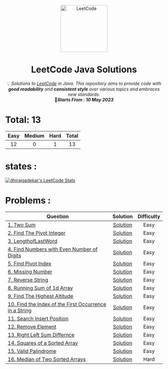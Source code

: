 <div align="center">
<a href="https://walkccc.github.io/LeetCode/"><img src="https://i.imgur.com/IsS5xkZ.png" width="150" title="LeetCode" alt="LeetCode"></a>
<h1>LeetCode Java Solutions</h1>
<span>💡 <i>Solutions to <a href="https://leetcode.com/problemset/all/">LeetCode</a> in Java. This repository aims to provide code with <strong>good readability</strong> and <strong>consistent style</strong> over various topics and embraces new standards.</i></span>
</br>
<span>📍<i><strong>Starts From : 10 May 2023</strong></i></span>
<br/>
</div>


# Total: 13

|   Easy  |  Medium | Hard | Total |
|:-------:|:-------:|:----:|:-----:|
|   12    |   0     |   1  |   13  |

# states : 
[![dhirajgadekar's LeetCode Stats](https://leetcode-stats.vercel.app/api?username=dhirajgadekar&theme=Raspberry)](https://github.com/JeremyTsaii/leetcode-stats)

# Problems :

| Question | Solution | Difficulty |
|------------------------------------------------------------------------------------------------------------------------------------------------------------|:---------------------------------------------------------------------------------------------------------------------------------:|:----------:|
| [1. Two Sum](https://leetcode.com/problems/two-sum/) | [Solution](https://github.com/DhirajGadekar/LeetCode-Java-Solution/blob/main/Array/Easy/1_TwoSum.java) | Easy |
| [2. Find The Pivot Integer](https://leetcode.com/problems/find-the-pivot-integer/) | [Solution](https://github.com/DhirajGadekar/LeetCode-Java-Solution/blob/main/Easy/2_FindThePivotInteger.java) | Easy |
| [3. LengthofLastWord](https://leetcode.com/problems/length-of-last-word/) | [Solution](https://github.com/DhirajGadekar/LeetCode-Java-Solution/blob/main/Easy/3_LengthofLastWord.java) | Easy |
| [4. Find Numbers with Even Number of Digits](https://leetcode.com/problems/find-numbers-with-even-number-of-digits/) | [Solution](https://github.com/DhirajGadekar/LeetCode-Java-Solution/blob/main/Easy/4_FindNumberswithEvenNumberofDigits.java) | Easy |
| [5. Find Pivot Index](https://leetcode.com/problems/find-pivot-index/) | [Solution](https://github.com/DhirajGadekar/LeetCode-Java-Solution/blob/main/Easy/5_FindPivotIndex.java) | Easy |
| [6. Missing Number](https://leetcode.com/problems/missing-number/) | [Solution](https://github.com/DhirajGadekar/LeetCode-Java-Solution/blob/main/Easy/6_MissingNumber.java) | Easy |
| [7. Reverse String](https://leetcode.com/problems/reverse-string/) | [Solution](https://github.com/DhirajGadekar/LeetCode-Java-Solution/blob/main/Easy/7_ReverseString.java) | Easy |
| [8. Running Sum of 1d Array](https://leetcode.com/problems/running-sum-of-1d-array/) | [Solution](https://github.com/DhirajGadekar/LeetCode-Java-Solution/blob/main/Easy/8_RunningSumof1dArray.java) | Easy |
| [9. Find The Highest Altitude](https://leetcode.com/problems/find-the-highest-altitude/) | [Solution](https://github.com/DhirajGadekar/LeetCode-Java-Solution/blob/main/Easy/9_FindTheHighestAltitude.java) | Easy |
| [10. Find the Index of the First Occurrence in a String](https://leetcode.com/problems/find-the-index-of-the-first-occurrence-in-a-string/) | [Solution](https://github.com/DhirajGadekar/LeetCode-Java-Solution/blob/main/Easy/10_FindtheIndexoftheFirstOccurrenceinaString.java) | Easy |
| [11. Search Insert Position](https://leetcode.com/problems/search-insert-position/) | [Solution](https://github.com/DhirajGadekar/LeetCode-Java-Solution/blob/main/Easy/11_SearchInsertPosition.java) | Easy |
| [12. Remove Element](https://leetcode.com/problems/remove-element/) | [Solution](https://github.com/DhirajGadekar/LeetCode-Java-Solution/blob/main/Easy/12_RemoveElement.java) | Easy |
| [13. Right Left Sum Differnce](https://leetcode.com/problems/left-and-right-sum-differences/) | [Solution](https://github.com/DhirajGadekar/LeetCode-Java-Solution/blob/main/Easy/13_RightLeftSumDiffernce.java) | Easy |
| [14. Squares of a Sorted Array](https://leetcode.com/problems/squares-of-a-sorted-array/) | [Solution](https://github.com/DhirajGadekar/LeetCode-Java-Solution/blob/main/Easy/14_SquaresofaSortedArray.java) | Easy |
| [15. Valid Palindrome](https://leetcode.com/problems/valid-palindrome/) | [Solution](https://github.com/DhirajGadekar/LeetCode-Java-Solution/blob/main/Easy/15_ValidPalindrome.java) | Easy |
| [16. Median of Two Sorted Arrays](https://leetcode.com/problems/median-of-two-sorted-arrays/) | [Solution](https://github.com/DhirajGadekar/LeetCode-Java-Solution/blob/main/Hard/1_MedianofTwoSortedArrays.java) | Hard |
